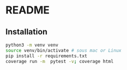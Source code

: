 # README

## Installation 
```bash
python3 -m venv venv
source venv/bin/activate # sous mac or Linux
pip install -r requirements.txt
coverage run -m  pytest -v; coverage html
```